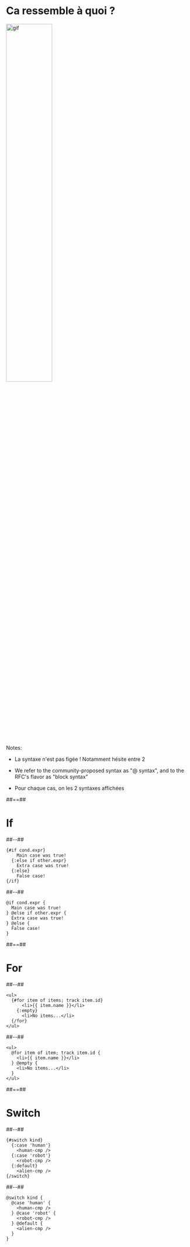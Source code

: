 # Ca ressemble à quoi ?

<div class="full-center">
 <img style='height: 50%' alt='gif' src="https://media.tenor.com/txDqgTLcIW0AAAAC/spy-spying.gif">
</div>

Notes:
- La syntaxe n'est pas figée ! Notamment hésite entre 2

- We refer to the community-proposed syntax as "@ syntax", and to the RFC's flavor as "block syntax"

- Pour chaque cas, on les 2 syntaxes affichées

##==##

<!-- .slide: class="two-column-layout" -->

# If

##--##

<!-- .slide: class="with-code" -->

```angular2html
{#if cond.expr}
    Main case was true!
  {:else if other.expr}
    Extra case was true!
  {:else}
    False case!
{/if}
```

<!-- .element: class="big-code block" -->

##--##

<!-- .slide: class="with-code" -->

```angular2html
@if cond.expr {
  Main case was true!
} @else if other.expr {
  Extra case was true!
} @else {
  False case!
}
```

<!-- .element: class="big-code block" -->

##==##

<!-- .slide: class="two-column-layout" -->

# For

##--##

<!-- .slide: class="with-code" -->

```angular2html
<ul>
  {#for item of items; track item.id}
      <li>{{ item.name }}</li>
    {:empty}
      <li>No items...</li>
  {/for}
</ul>
```

<!-- .element: class="big-code block" -->

##--##

<!-- .slide: class="with-code" -->

```angular2html
<ul>
  @for item of item; track item.id {
    <li>{{ item.name }}</li>
  } @empty {
    <li>No items...</li>
  }
</ul>
```

<!-- .element: class="big-code block" -->

##==##

<!-- .slide: class="two-column-layout" -->

# Switch

##--##

<!-- .slide: class="with-code max-height" -->

```angular2html
{#switch kind}
  {:case 'human'}
    <human-cmp />
  {:case 'robot'}
    <robot-cmp />
  {:default}
    <alien-cmp />
{/switch}
```

<!-- .element: class="big-code block" -->

##--##

<!-- .slide: class="with-code max-height" -->

```angular2html
@switch kind {
  @case 'human' {
    <human-cmp />
  } @case 'robot' {
    <robot-cmp />
  } @default {
    <alien-cmp />
  }
}
```

<!-- .element: class="big-code block" -->
